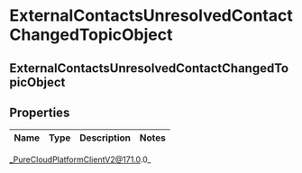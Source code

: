 # ExternalContactsUnresolvedContactChangedTopicObject

## ExternalContactsUnresolvedContactChangedTopicObject

## Properties

|Name | Type | Description | Notes|
|------------ | ------------- | ------------- | -------------|



_PureCloudPlatformClientV2@171.0.0_
